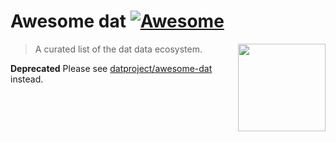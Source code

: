 # Awesome dat [![Awesome](https://cdn.rawgit.com/sindresorhus/awesome/d7305f38d29fed78fa85652e3a63e154dd8e8829/media/badge.svg)](https://github.com/sindresorhus/awesome)

[<img src="http://dat-data.com/static/img/dat-data.png" align="right" width="140">](https://dat-data.com)

> A curated list of the dat data ecosystem.

**Deprecated** Please see [datproject/awesome-dat](https://github.com/datproject/awesome-dat) instead.
